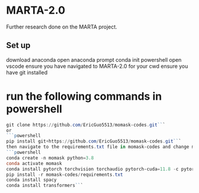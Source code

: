 # MARTA-2.0
Further research done on the MARTA project.


## Set up

download anaconda
open anaconda prompt
conda init powershell
open vscode
ensure you have navigated to MARTA-2.0 for your cwd
ensure you have git installed
# run the following commands in powershell
```powershell 
git clone https://github.com/EricGuo5513/momask-codes.git```
or
```powershell
pip install git+https://github.com/EricGuo5513/momask-codes.git```
then navigate to the requirements.txt file in momask-codes and change matplotlib=3.1.3 to =3.4.2
```powershell
conda create -n momask python=3.8
conda activate momask
conda install pytorch torchvision torchaudio pytorch-cuda=11.8 -c pytorch -c nvidia
pip install -r momask-codes/requirements.txt
conda install spacy
conda install transformers```

